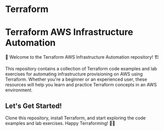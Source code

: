 # Terraform
# Terraform AWS Infrastructure Automation

🚀 Welcome to the Terraform AWS Infrastructure Automation repository! 🏗️

This repository contains a collection of Terraform code examples and lab exercises for automating infrastructure provisioning on AWS using Terraform. Whether you're a beginner or an experienced user, these resources will help you learn and practice Terraform concepts in an AWS environment.

## Let's Get Started!

Clone this repository, install Terraform, and start exploring the code examples and lab exercises. Happy Terraforming! 🌟🚀

